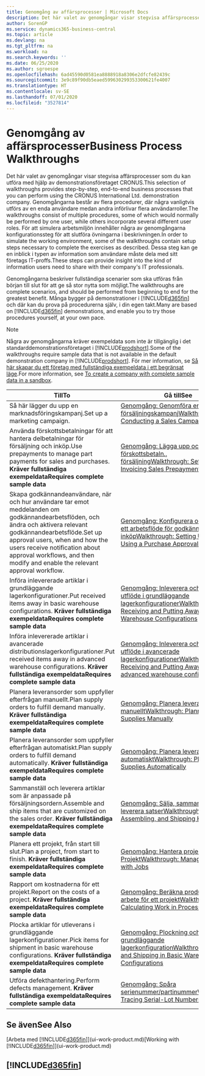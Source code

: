 ```yaml
---
title: Genomgång av affärsprocesser | Microsoft Docs
description: Det här valet av genomgångar visar stegvisa affärsprocesser som du kan utföra med hjälp av demonstrationsföretaget CRONUS. Genomgångarna består av flera procedurer, där några vanligtvis utförs av en enda användare medan andra införlivar flera användarroller. För att simulera arbetsmiljön innehåller några av genomgångarna konfigurationssteg för att slutföra övningarna i beskrivningen. Dessa steg kan ge en inblick i typen av information som användare måste dela med sitt företags IT-proffs.
author: SorenGP
ms.service: dynamics365-business-central
ms.topic: article
ms.devlang: na
ms.tgt_pltfrm: na
ms.workload: na
ms.search.keywords: ''
ms.date: 06/25/2020
ms.author: sgroespe
ms.openlocfilehash: 6ad45590d0581ea8888918a8306e2dfcfe82439c
ms.sourcegitcommit: 3e9c89f90db5eaed599630299353300621fe4007
ms.translationtype: HT
ms.contentlocale: sv-SE
ms.lasthandoff: 07/01/2020
ms.locfileid: "3527814"
---
```

# <a name="business-process-walkthroughs"></a><span data-ttu-id="f42b4-106">Genomgång av affärsprocesser</span><span class="sxs-lookup"><span data-stu-id="f42b4-106">Business Process Walkthroughs</span></span>

<span data-ttu-id="f42b4-107">Det här valet av genomgångar visar stegvisa affärsprocesser som du kan utföra med hjälp av demonstrationsföretaget CRONUS.</span><span class="sxs-lookup"><span data-stu-id="f42b4-107">This selection of walkthroughs provides step-by-step, end-to-end business processes that you can perform using the CRONUS International Ltd. demonstration company.</span></span> <span data-ttu-id="f42b4-108">Genomgångarna består av flera procedurer, där några vanligtvis utförs av en enda användare medan andra införlivar flera användarroller.</span><span class="sxs-lookup"><span data-stu-id="f42b4-108">The walkthroughs consist of multiple procedures, some of which would normally be performed by one user, while others incorporate several different user roles.</span></span> <span data-ttu-id="f42b4-109">För att simulera arbetsmiljön innehåller några av genomgångarna konfigurationssteg för att slutföra övningarna i beskrivningen.</span><span class="sxs-lookup"><span data-stu-id="f42b4-109">In order to simulate the working environment, some of the walkthroughs contain setup steps necessary to complete the exercises as described.</span></span> <span data-ttu-id="f42b4-110">Dessa steg kan ge en inblick i typen av information som användare måste dela med sitt företags IT-proffs.</span><span class="sxs-lookup"><span data-stu-id="f42b4-110">These steps can provide insight into the kind of information users need to share with their company's IT professionals.</span></span>  

 <span data-ttu-id="f42b4-111">Genomgångarna beskriver fullständiga scenarier som ska utföras från början till slut för att ge så stor nytta som möjligt.</span><span class="sxs-lookup"><span data-stu-id="f42b4-111">The walkthroughs are complete scenarios, and should be performed from beginning to end for the greatest benefit.</span></span> <span data-ttu-id="f42b4-112">Många bygger på demonstrationer i [!INCLUDE[d365fin](includes/d365fin_md.md)] och där kan du prova på procedurerna själv, i din egen takt.</span><span class="sxs-lookup"><span data-stu-id="f42b4-112">Many are based on [!INCLUDE[d365fin](includes/d365fin_md.md)] demonstrations, and enable you to try those procedures yourself, at your own pace.</span></span>  

> [!NOTE]
> <span data-ttu-id="f42b4-113">Några av genomgångarna kräver exempeldata som inte är tillgänglig i det standarddemonstrationsföretaget i [!INCLUDE[prodshort](includes/prodshort.md)].</span><span class="sxs-lookup"><span data-stu-id="f42b4-113">Some of the walkthroughs require sample data that is not available in the default demonstration company in [!INCLUDE[prodshort](includes/prodshort.md)].</span></span> <span data-ttu-id="f42b4-114">För mer information, se [Så här skapar du ett företag med fullständiga exempeldata i ett begränsat läge](across-how-create-sandbox-environment.md#to-create-a-company-with-complete-sample-data-in-a-sandbox).</span><span class="sxs-lookup"><span data-stu-id="f42b4-114">For more information, see [To create a company with complete sample data in a sandbox](across-how-create-sandbox-environment.md#to-create-a-company-with-complete-sample-data-in-a-sandbox).</span></span>

|<span data-ttu-id="f42b4-115">Till</span><span class="sxs-lookup"><span data-stu-id="f42b4-115">To</span></span>|<span data-ttu-id="f42b4-116">Gå till</span><span class="sxs-lookup"><span data-stu-id="f42b4-116">See</span></span>|  
|--------|---------|  
|<span data-ttu-id="f42b4-117">Så här lägger du upp en marknadsföringskampanj.</span><span class="sxs-lookup"><span data-stu-id="f42b4-117">Set up a marketing campaign.</span></span>|[<span data-ttu-id="f42b4-118">Genomgång: Genomföra en försäljningskampanj</span><span class="sxs-lookup"><span data-stu-id="f42b4-118">Walkthrough: Conducting a Sales Campaign</span></span>](walkthrough-conducting-a-sales-campaign.md)|  
|<span data-ttu-id="f42b4-119">Använda förskottsbetalningar för att hantera delbetalningar för försäljning och inköp.</span><span class="sxs-lookup"><span data-stu-id="f42b4-119">Use prepayments to manage part payments for sales and purchases.</span></span> <span data-ttu-id="f42b4-120">**Kräver fullständiga exempeldata**</span><span class="sxs-lookup"><span data-stu-id="f42b4-120">**Requires complete sample data**</span></span> |[<span data-ttu-id="f42b4-121">Genomgång: Lägga upp och fakturera förskottsbetaln., försäljning</span><span class="sxs-lookup"><span data-stu-id="f42b4-121">Walkthrough: Setting Up and Invoicing Sales Prepayments</span></span>](walkthrough-setting-up-and-invoicing-sales-prepayments.md)|  
|<span data-ttu-id="f42b4-122">Skapa godkännandeanvändare, när och hur användare tar emot meddelanden om godkännandearbetsflöden, och ändra och aktivera relevant godkännandearbetsflöde.</span><span class="sxs-lookup"><span data-stu-id="f42b4-122">Set up approval users, when and how the users receive notification about approval workflows, and then modify and enable the relevant approval workflow.</span></span>|[<span data-ttu-id="f42b4-123">Genomgång: Konfigurera och använda ett arbetsflöde för godkännande av inköp</span><span class="sxs-lookup"><span data-stu-id="f42b4-123">Walkthrough: Setting Up and Using a Purchase Approval Workflow</span></span>](walkthrough-setting-up-and-using-a-purchase-approval-workflow.md)|  
|<span data-ttu-id="f42b4-124">Införa inlevererade artiklar i grundläggande lagerkonfigurationer.</span><span class="sxs-lookup"><span data-stu-id="f42b4-124">Put received items away in basic warehouse configurations.</span></span> <span data-ttu-id="f42b4-125">**Kräver fullständiga exempeldata**</span><span class="sxs-lookup"><span data-stu-id="f42b4-125">**Requires complete sample data**</span></span>|[<span data-ttu-id="f42b4-126">Genomgång: Inleverera och införa utflöde i grundläggande lagerkonfigurationer</span><span class="sxs-lookup"><span data-stu-id="f42b4-126">Walkthrough: Receiving and Putting Away in Basic Warehouse Configurations</span></span>](walkthrough-receiving-and-putting-away-in-basic-warehousing.md)|  
|<span data-ttu-id="f42b4-127">Införa inlevererade artiklar i avancerade distributionslagerkonfigurationer.</span><span class="sxs-lookup"><span data-stu-id="f42b4-127">Put received items away in advanced warehouse configurations.</span></span> <span data-ttu-id="f42b4-128">**Kräver fullständiga exempeldata**</span><span class="sxs-lookup"><span data-stu-id="f42b4-128">**Requires complete sample data**</span></span>|[<span data-ttu-id="f42b4-129">Genomgång: Inleverera och införa utflöde i avancerade lagerkonfigurationer</span><span class="sxs-lookup"><span data-stu-id="f42b4-129">Walkthrough: Receiving and Putting Away in advanced warehouse configurations</span></span>](walkthrough-receiving-and-putting-away-in-advanced-warehousing.md)|  
|<span data-ttu-id="f42b4-130">Planera leveransorder som uppfyller efterfrågan manuellt.</span><span class="sxs-lookup"><span data-stu-id="f42b4-130">Plan supply orders to fulfill demand manually.</span></span> <span data-ttu-id="f42b4-131">**Kräver fullständiga exempeldata**</span><span class="sxs-lookup"><span data-stu-id="f42b4-131">**Requires complete sample data**</span></span>|[<span data-ttu-id="f42b4-132">Genomgång: Planera leveranser manuellt</span><span class="sxs-lookup"><span data-stu-id="f42b4-132">Walkthrough: Planning Supplies Manually</span></span>](walkthrough-planning-supplies-manually.md)|  
|<span data-ttu-id="f42b4-133">Planera leveransorder som uppfyller efterfrågan automatiskt.</span><span class="sxs-lookup"><span data-stu-id="f42b4-133">Plan supply orders to fulfill demand automatically.</span></span> <span data-ttu-id="f42b4-134">**Kräver fullständiga exempeldata**</span><span class="sxs-lookup"><span data-stu-id="f42b4-134">**Requires complete sample data**</span></span>|[<span data-ttu-id="f42b4-135">Genomgång: Planera leveranser automatiskt</span><span class="sxs-lookup"><span data-stu-id="f42b4-135">Walkthrough: Planning Supplies Automatically</span></span>](walkthrough-planning-supplies-automatically.md)|  
|<span data-ttu-id="f42b4-136">Sammanställ och leverera artiklar som är anpassade på försäljningsordern.</span><span class="sxs-lookup"><span data-stu-id="f42b4-136">Assemble and ship items that are customized on the sales order.</span></span> <span data-ttu-id="f42b4-137">**Kräver fullständiga exempeldata**</span><span class="sxs-lookup"><span data-stu-id="f42b4-137">**Requires complete sample data**</span></span>|[<span data-ttu-id="f42b4-138">Genomgång: Sälja, sammanställa och leverera satser</span><span class="sxs-lookup"><span data-stu-id="f42b4-138">Walkthrough: Selling, Assembling, and Shipping Kits</span></span>](walkthrough-selling-assembling-and-shipping-kits.md)|  
|<span data-ttu-id="f42b4-139">Planera ett projekt, från start till slut.</span><span class="sxs-lookup"><span data-stu-id="f42b4-139">Plan a project, from start to finish.</span></span> <span data-ttu-id="f42b4-140">**Kräver fullständiga exempeldata**</span><span class="sxs-lookup"><span data-stu-id="f42b4-140">**Requires complete sample data**</span></span>|[<span data-ttu-id="f42b4-141">Genomgång: Hantera projekt med Projekt</span><span class="sxs-lookup"><span data-stu-id="f42b4-141">Walkthrough: Managing Projects with Jobs</span></span>](walkthrough-managing-projects-with-jobs.md)|  
|<span data-ttu-id="f42b4-142">Rapport om kostnaderna för ett projekt.</span><span class="sxs-lookup"><span data-stu-id="f42b4-142">Report on the costs of a project.</span></span> <span data-ttu-id="f42b4-143">**Kräver fullständiga exempeldata**</span><span class="sxs-lookup"><span data-stu-id="f42b4-143">**Requires complete sample data**</span></span>|[<span data-ttu-id="f42b4-144">Genomgång: Beräkna produkter i arbete för ett projekt</span><span class="sxs-lookup"><span data-stu-id="f42b4-144">Walkthrough: Calculating Work in Process for a Job</span></span>](walkthrough-calculating-work-in-process-for-a-job.md)|  
|<span data-ttu-id="f42b4-145">Plocka artiklar för utleverans i grundläggande lagerkonfigurationer.</span><span class="sxs-lookup"><span data-stu-id="f42b4-145">Pick items for shipment in basic warehouse configurations.</span></span> <span data-ttu-id="f42b4-146">**Kräver fullständiga exempeldata**</span><span class="sxs-lookup"><span data-stu-id="f42b4-146">**Requires complete sample data**</span></span>|[<span data-ttu-id="f42b4-147">Genomgång: Plockning och leverans i grundläggande lagerkonfiguration</span><span class="sxs-lookup"><span data-stu-id="f42b4-147">Walkthrough: Picking and Shipping in Basic Warehouse Configurations</span></span>](walkthrough-picking-and-shipping-in-basic-warehousing.md)|  
|<span data-ttu-id="f42b4-148">Utföra defekthantering.</span><span class="sxs-lookup"><span data-stu-id="f42b4-148">Perform defects management.</span></span> <span data-ttu-id="f42b4-149">**Kräver fullständiga exempeldata**</span><span class="sxs-lookup"><span data-stu-id="f42b4-149">**Requires complete sample data**</span></span>|[<span data-ttu-id="f42b4-150">Genomgång: Spåra serienummer/partinummer</span><span class="sxs-lookup"><span data-stu-id="f42b4-150">Walkthrough: Tracing Serial-Lot Numbers</span></span>](walkthrough-tracing-serial-lot-numbers.md)|  

## <a name="see-also"></a><span data-ttu-id="f42b4-151">Se även</span><span class="sxs-lookup"><span data-stu-id="f42b4-151">See Also</span></span>

<span data-ttu-id="f42b4-152">[Arbeta med [!INCLUDE[d365fin](includes/d365fin_md.md)]](ui-work-product.md)</span><span class="sxs-lookup"><span data-stu-id="f42b4-152">[Working with [!INCLUDE[d365fin](includes/d365fin_md.md)]](ui-work-product.md)</span></span>  

## [!INCLUDE[d365fin](includes/free_trial_md.md)]  
